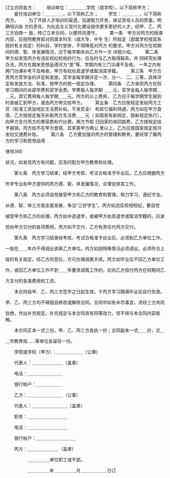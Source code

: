 
 订立合同各方： 
　　培训单位：＿＿＿＿学院（或学校），以下简称甲方； 
　　委托培训单位：＿＿＿＿，以下简称乙方； 
　　学生：＿＿＿＿，以下简称丙方。 
　　为了开辟人才培训的渠道，加速智力开发，保证受培人员的质量，明确培训各 
方的责任，为社会主义现代化建设提供更多更好的人才，经甲、乙、丙三方协商一 
致，特订立本合同，以便共同遵守。 
　　第一条　甲方对丙方的授课内容，应按照教育部对同类本科生（或大专、中专 
生）所规定（部属学校按其系统的有关规定）的科目、学时安排，不得降低对丙方 
的要求。甲方对丙方在校期间的德、智、体发展情况，应于每学期末向乙方作一次 
详细介绍。 
　　第二条　甲方如发现丙方有违反校纪校规的行为，应及时与乙方取得联系，共 
同研究处理办法，丙方在期末思想品德评为“差”等、学期内有三门功课不及格， 
一年之内有两门功课补考不及格者，甲方有权劝其退学或取消其学籍。 
　　第三条　甲方负责丙方奖学金的评定和发放。奖学金每学期评定一次、分一、 
二、三等，具体评定和发放方法、标准，按甲方的统一规定办理。 
　　第四条　乙方承担丙方在校学习期间的全部学费和奖学金费。学费每人每学期 
＿＿元，奖学金每人每学期＿＿元，其它费用每人每学期＿＿元。丙方的以上费用， 
乙方应于每学期学生报到时直接汇到甲方，或由丙方带交给甲方。 
　　第五条　乙方应按规定发给丙方工资（标准工资加地区生活费补贴，不发奖金） 
和其它福利待遇，丙方如在甲方食宿，乙方按规定每天补助丙方生活费＿＿元（ 
如国家有新规定，按新规定执行），向甲方支付丙方的寄宿费和代伙费。两方节假 
日回家的来回路费，乙方按规定给予报销。丙方如不在甲方食宿，其家离甲方两公 
里以上，乙方应按国家规定按月发给交通费补贴。 
　　第六条　乙方要加强对丙方的管理和教育，要经常了解丙方的学习和思想品德 




 
律师365






状况，如发现丙方有问题，应及时配合甲方教育和处理。 

　　第七条　丙方学习结束，经甲方考核、考试合格准予毕业后，乙方应根据丙方 

所学专业和甲方提供的丙方德、智、体发展情况，合理安排其工作。 

　　第八条　丙方必须自觉接受甲方和乙方的教育和管理，努力学习，遵纪守法， 

从德、智、体三方面全面发展，争当“三好学生”。丙方如违反校规校纪，要自觉 

接受甲方和乙方的处理。丙方如中途退学，或被甲方劝其退学或取消学籍的，应承 

担向甲方交付的各项费用，丙方如不交付，乙方有责任代丙方交付。 

　　第九条　丙方学习结束经考核、考试合格准予丝业后，必须到乙方单位工作， 

一般在＿＿年内不得调出调离乙方单位。丙方如因特殊情况必须调出，必须符合上 

级的有关规定，经乙方同意后，方可办理调离手续。丙方如毕业后不回乙方单位工 

作，或回乙方单位工作不到＿＿年要求调离工作的，应向乙方偿付丙方在校期间乙 

方支付的各类费用和工资。 

　　本合同自甲、乙、丙三方签字之日起生效，于丙方学习期满毕业后自行失效。 

甲、乙、丙三方均不得擅自修改或解除合同。合同中如有未尽事宜，须经三方共同 

协商，作出补充规定。补充规定与本合同具有同等效力，但不得与本合同内容抵触。 

　　本合同正本一式三份，甲、乙、丙三方各执一份；合同副本一式＿＿份，交＿ 

＿市教育局……等单位各留存一份。 

　　学院或学校（甲方）：＿＿＿＿＿＿（公章） 

　　代表人：＿＿＿＿＿＿＿（盖章） 

　　电话：＿＿＿＿＿＿＿＿ 

　　银行帐户：＿＿＿＿＿＿ 

　　乙方：＿＿＿＿＿＿＿＿（公章） 

　　代表人：＿＿＿＿＿＿＿＿（盖章） 

　　职务：＿＿＿＿＿＿＿＿＿ 

　　电话：＿＿＿＿＿＿＿＿＿ 

　　银行帐户：＿＿＿＿＿＿＿＿＿ 

　　丙方：＿＿＿＿＿＿＿（盖章） 

　　　　　＿＿＿＿＿单位职工或干部。 

　　　　　＿＿＿＿＿年＿＿＿＿＿月＿＿＿＿＿＿日订 

 


 

 
 
 
 
 
  


  
 

  


  


  
 
 
 
 

